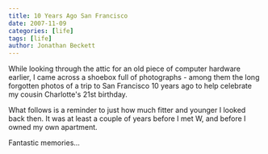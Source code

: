 ```yaml
---
title: 10 Years Ago San Francisco
date: 2007-11-09
categories: [life]
tags: [life]
author: Jonathan Beckett
---
```


While looking through the attic for an old piece of computer hardware earlier, I came across a shoebox full of photographs - among them the long forgotten photos of a trip to San Francisco 10 years ago to help celebrate my cousin Charlotte's 21st birthday.

What follows is a reminder to just how much fitter and younger I looked back then. It was at least a couple of years before I met W, and before I owned my own apartment.

Fantastic memories...
